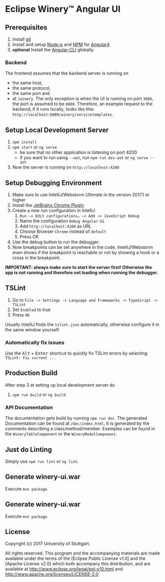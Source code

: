# Eclipse Winery™ Angular UI

## Prerequisites
1. Install [git](https://git-scm.com)
2. Install and setup [Node.js](https://nodejs.org/en/) and [NPM](https://www.npmjs.com) for [Angular4](https://angular.io/docs/ts/latest/quickstart.html)
3. **optional** Install the [Angular-CLI](https://cli.angular.io) globally. 

### Backend
The frontend assumes that the backend server is running on
- the same host,
- the same protocol,
- the same port and
- at `/winery`.
The only exception is when the UI is running on port `3000`, the port is assumed to be `8080`.
Therefore,  an example request to the backend, if it runs locally, looks like this: `http://localhost:8080/winery/servicetemplates`.

## Setup Local Development Server
1. `npm install`
2. `npm start` or `ng serve`
    - be sure that no other application is listening on port 4200
    - if you want to run using `--aot`, run `npm run dev-aot` or `ng serve --aot`
3. Now the server is running on `http://localhost:4200`
    
## Setup Debugging Environment
1. Make sure to use IntelliJ/Webstorm Ultimate in the version 2017.1 or higher
1. Install the [JetBrains Chrome Plugin](https://chrome.google.com/webstore/detail/jetbrains-ide-support/hmhgeddbohgjknpmjagkdomcpobmllji?hl=en)
1. Create a new run configuration in IntelliJ
   1. `Run –> Edit configurations… –> Add –> JavaScript Debug`
   1. Name the configuration `Debug Angular-Ui`
   1. Add `http://localhost:4200` as URL
   1. Choose Browser `Chrome` instead of `default`
   1. Press OK
1. Use the debug button to run the debugger.
1. Now breakpoints can be set anywhere in the code. IntelliJ/Webstorm even shows if the breakpoint is reachable or not by
   showing a hook or a cross in the breakpoint.

**IMPORTANT: always make sure to start the server first! Otherwise the app is not running and therefore not loading
   when running the debugger.**

## TSLint
1. Go to `File -> Settings -> Language and Frameworks -> TypeScript -> TSLint`
2. Set `Enabled` to true
3. Press `OK` 

Usually IntelliJ finds the `tslint.json` automatically, otherwise configure it in the same window yourself.  

### Automatically fix issues
Use the <kbd>Alt</kbd> + <kbd>Enter</kbd> shortcut to quickly fix TSLint errors by selecting `TSLint: Fix current ...`

## Production Build
After step 3 at setting up local development server do
1. `npm run build` or `ng build`

### API Documentation
The documentation gets build by running `npm run doc`. The generated Documentation can be found at `/doc/index.html`.
It is generated by the comments describing a class/method/member. Examples can be found in the `WineryTableComponent` 
or the `WineryModalComponent`.
    
## Just do Linting
Simply use `npm run lint` or `ng lint`.


## Generate winery-ui.war
Execute `mvn package`.



## Generate winery-ui.war
Execute `mvn package`.

## License

Copyright (c) 2017 University of Stuttgart.

All rights reserved. This program and the accompanying materials
are made available under the terms of the [Eclipse Public License v1.0]
and the [Apache License v2.0] which both accompany this distribution,
and are available at http://www.eclipse.org/legal/epl-v10.html
and http://www.apache.org/licenses/LICENSE-2.0
